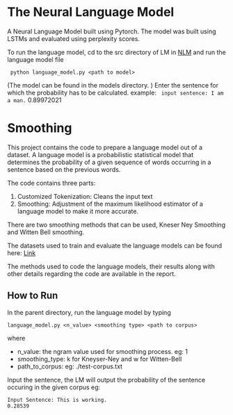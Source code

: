 # The Neural Language Model
A Neural Language Model built using Pytorch. 
The model was built using LSTMs and evaluated using perplexity scores.

To run the language model, cd to the src directory of LM in [NLM](https://github.com/victorknox/Language-Modelling/tree/master/NLM) and run the language model file

``` python language_model.py <path to model>``` 

(The model can be found in the models directory. )
 Enter the sentence for which the probability has to be calculated. 
example: 
``` input sentence: I am a man.``` 
0.89972021 


# Smoothing
This project contains the code to prepare a language model out of a dataset. A language model  is a probabilistic statistical model that determines the probability of a given sequence of words occurring in a sentence based on the previous words.

The code contains three parts: 

1. Customized Tokenization: Cleans the input text
2. Smoothing: Adjustment of the maximum likelihood estimator of a language model to make it more accurate. 


There are two smoothing methods that can be used, Kneser Ney Smoothing and Witten Bell smoothing. 

The datasets used to train and evaluate the language models can be found here: [Link](https://iiitaphyd-my.sharepoint.com/personal/sagar_joshi_research_iiit_ac_in/_layouts/15/onedrive.aspx?id=%2Fpersonal%2Fsagar%5Fjoshi%5Fresearch%5Fiiit%5Fac%5Fin%2FDocuments%2Fintro%5Fto%5Fnlp%5Fasign1&ga=1)

The methods used to code the language models, their results along with other details regarding the code are available in the report. 

## How to Run

In the parent directory, run the language model by typing
```
language_model.py <n_value> <smoothing type> <path to corpus>

```
where 
- n_value: the ngram value used for smoothing process. eg: 1
- smoothing_type: k for Kneyser-Ney and w for Witten-Bell
- path_to_corpus: eg: ./test-corpus.txt

Input the sentence, the LM will output the probability of the sentence occuring in the given corpus
eg: 
``` Input Sentence:  I am a man.
Input Sentence: This is working. 
0.28539
```



